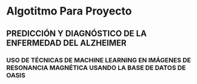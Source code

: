 

# Algotitmo Para Proyecto

## PREDICCIÓN Y DIAGNÓSTICO DE LA ENFERMEDAD DEL ALZHEIMER

### USO DE TÉCNICAS DE MACHINE LEARNING EN IMÁGENES DE RESONANCIA MAGNÉTICA USANDO LA BASE DE DATOS DE OASIS

